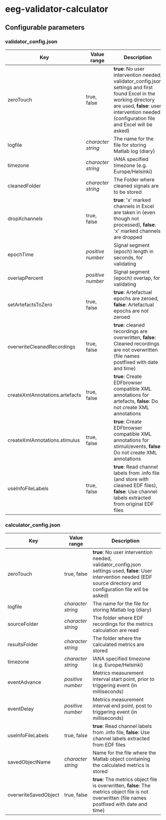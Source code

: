 # eeg-validator-calculator
## Configurable parameters
### validator_config.json
Key | Value range | Description
------------ | ------------- | ---------------
zeroTouch | true, false | **true**: No user intervention needed, validator_config.json settings and first found Excel in the working directory are used, **false**: user intervention needed (configuration file and Excel will be asked)
logfile | *character string* | The name for the file for storing Matlab log (diary)
timezone | *character string* | IANA specified timezone (e.g. Europe/Helsinki)
cleanedFolder | *character string* | The Folder where cleaned signals are to be stored
dropXchannels | true, false | **true**: 'x' marked channels in Excel are taken in (even though not processed), **false**: 'x' marked channels are dropped
epochTime | *positive number* | Signal segment (epoch) length in seconds, for validating
overlapPercent | *positive number* | Signal segment (epoch) overlap, for validating
setArtefactsToZero | true, false | **true**: Artefactual epochs are zeroed, **false**: Artefactual epochs are not zeroed
overwriteCleanedRecordings | true, false | **true**: cleaned recordings are overwritten, **false**: Cleaned recordings are not overwritten (file names postfixed with date and time)
createXmlAnnotations.artefacts | true, false | **true**: Create EDFbrowser compatible XML annotations for artefacts, **false**: Do not create XML annotations
createXmlAnnotations.stimulus | true, false | **true**: Create EDFbrowser compatible XML annotations for stimuli/events, **false**: Do not create XML annotations
useInfoFileLabels | true, false | **true**: Read channel labels from .info file (and store with cleaned EDF files), **false**: Use channel labels extracted from original EDF files

### calculator_config.json
Key | Value range | Description
------------ | ------------- | ---------------
zeroTouch | true, false | **true**: No user intervention needed, validator_config.json settings used, **false**: User intervention needed (EDF source directory and configuration file will be asked)
logfile | *character string* | The name for the file for storing Matlab log (diary)
sourceFolder | *character string* | The folder where EDF recordings for the metrics calculation are read
resultsFolder | *character string* | The folder where the calculated metrics are stored
timezone | *character string* | IANA specified timezone (e.g. Europe/Helsinki)
eventAdvance | *positive number* | Metrics measurement interval start point, prior to triggering event (in milliseconds)
eventDelay | *positive number* | Metrics measurement interval end point, post to triggering event (in milliseconds)
useInfoFileLabels | true, false | **true**: Read channel labels from .info file, **false**: Use channel labels extracted from EDF files
savedObjectName | *character string* | Name for the file where the Matlab object containing the calculated metrics is stored
overwriteSavedObject | true, false | **true**: The metrics object file is overwritten, **false**: The metrics object file is not overwritten (file names postfixed with date and time)

